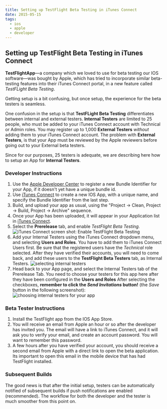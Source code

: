 ```yaml
---
title: Setting up TestFlight Beta Testing in iTunes Connect
date: 2015-05-15
tags:
  - ios
  - apple
  - developer
---
```



## Setting up TestFlight Beta Testing in iTunes Connect

**TestFlightApp**—a company which we loved to use for beta testing our IOS software—was bought by Apple, which has tried to incorporate similar beta-testing features into their iTunes Connect portal, in a new feature called *TestFLight Beta Testing*.

Getting setup is a bit confusing, but once setup, the experience for the beta testers is seamless.

One confusion in the setup is that **TestFLight Beta Testing** differentiates between internal and external testers. **Internal Testers** are limited to 25 people, who must be added to your iTunes Connect account with Technical or Admin roles.  You may register up to 1,000 **External Testers** *without* adding them to your iTunes Connect account. The problem with **External Testers**, is that your App must be reviewed by the Apple reviewers before going out to your External beta testers.

Since for our purposes, 25 testers is adequate, we are describing here how to setup an App for **Internal Testers**.

### Developer Instructions

1. Use the [Apple Developer Center](https://developer.apple.com/account/ios/identifiers/bundle/bundleList.action) to register a new Bundle Identifier for your App, if it doesn't yet have a unique bundle id.
2. Use [iTunes Connect](https://itunesconnect.apple.com) to create a new IOS App, with a unique name, and specify the Bundle Identifier from the last step.
3. Build, and upload your app as usual, using the "Project → Clean, Project → Build, Project → Archive" sequence.
4. Once your App has been uploaded, it will appear in your Application list in [iTunes Connect](https://itunesconnect.apple.com).
5. Select the **Prerelease** tab, and enable *TestFlight Beta Testing.*
![iTunes Connect screen shot: Enable TestFlight Beta Testing ](../images/2015-05/enable.jpg)
6. Add your Internal Testers using the iTunes Connect dropdown menu, and selecting **Users and Roles**.  You have to add them to iTunes Connect Users first.  Be sure that the registered users have the *Technical* role selected. After they have verified their accounts, you will need to come back, and add these users to the **TestFlight Beta Testers** tab, as Internal Testers.
![selecting internal testers](../images/2015-05/internal-testers.jpg)
7. Head back to your App page, and select the Internal Testers tab of the Prerelease Tab. You need to choose your testers for this app here after they have been configured in the **Users and Roles**  After selecting the checkboxes, **remember to click the *Send Invitations* button!** (the *Save* button in the following screenshot):
![choosing internal testers for your app](../images/2015-05/choose-testers.jpg)

### Beta Tester Instructions

1. Install the TestFlight app from the IOS App Store.
2. You will receive an email from Apple an hour or so after the developer has invited you. The email will have a link to iTunes Connect, and it will ask you to verify your email, and create an account password.  You will want to remember this password.
3. A few hours after you have verified your account, you should receive a second email from Apple with a direct link to open the beta application. Its important to open this email in the mobile device that has had TestFlight installed.

### Subsequent Builds

The good news is that after the initial setup, testers can be automatically notified of subsequent builds if push notifications are enabled (recommended). The workflow for both the developer and the tester is much smoother from this point on.
